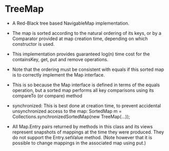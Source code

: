 # TreeMap

- A Red-Black tree based NavigableMap implementation.

- The map is sorted according to the natural ordering of its keys, or by a Comparator provided at map creation time, depending on which constructor is used.

- This implementation provides guaranteed log(n) time cost for the containsKey, get, put and remove operations.

- Note that the ordering must be consistent with equals if this sorted map is to correctly implement the Map interface.

- This is so because the Map interface is defined in terms of the equals operation, but a sorted map performs all key comparisons using its compareTo (or compare) method

- synchronized: This is best done at creation time, to prevent accidental unsynchronized access to the map: SortedMap m = Collections.synchronizedSortedMap(new TreeMap(...));


- All Map.Entry pairs returned by methods in this class and its views represent snapshots of mappings at the time they were produced. They do not support the Entry.setValue method. (Note however that it is possible to change mappings in the associated map using put.)
  
